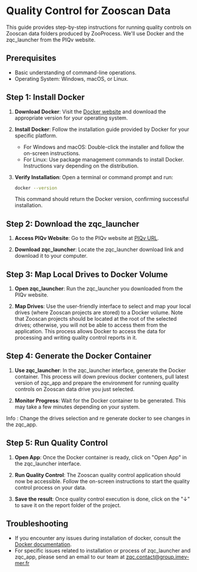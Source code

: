# Quality Control for Zooscan Data

This guide provides step-by-step instructions for running quality controls on Zooscan data folders produced by ZooProcess. We'll use Docker and the zqc_launcher from the PIQv website.

## Prerequisites
- Basic understanding of command-line operations.
- Operating System: Windows, macOS, or Linux.

## Step 1: Install Docker

1. **Download Docker**: Visit the [Docker website](https://www.docker.com/get-started) and download the appropriate version for your operating system.

2. **Install Docker**: Follow the installation guide provided by Docker for your specific platform.
   - For Windows and macOS: Double-click the installer and follow the on-screen instructions.
   - For Linux: Use package management commands to install Docker. Instructions vary depending on the distribution.

3. **Verify Installation**: Open a terminal or command prompt and run:
   ```bash
   docker --version
   ```
   This command should return the Docker version, confirming successful installation.

## Step 2: Download the zqc_launcher

1. **Access PIQv Website**: Go to the PIQv website at [PIQv URL](https://sites.google.com/view/piqv/softwares/flowcamzooscan?authuser=0).

2. **Download zqc_launcher**: Locate the zqc_launcher download link and download it to your computer.

## Step 3: Map Local Drives to Docker Volume

1. **Open zqc_launcher**: Run the zqc_launcher you downloaded from the PIQv website.

2. **Map Drives**: Use the user-friendly interface to select and map your local drives (where Zooscan projects are stored) to a Docker volume. Note that Zooscan projects should be located at the root of the selected drives; otherwise, you will not be able to access them from the application. This process allows Docker to access the data for processing and writing quality control reports in it. 

## Step 4: Generate the Docker Container

1. **Use zqc_launcher**: In the zqc_launcher interface, generate the Docker container. This process will down previous docker conteners, pull latest version of zqc_app and prepare the environment for running quality controls on Zooscan data drive you just selected.

2. **Monitor Progress**: Wait for the Docker container to be generated. This may take a few minutes depending on your system.

Info : Change the drives selection and re generate docker to see changes in the zqc_app.

## Step 5: Run Quality Control

1. **Open App**: Once the Docker container is ready, click on "Open App" in the zqc_launcher interface.

2. **Run Quality Control**: The Zooscan quality control application should now be accessible. Follow the on-screen instructions to start the quality control process on your data.

3. **Save the result**: Once quality control execution is done, click on the "↓" to save it on the report folder of the project.

## Troubleshooting

- If you encounter any issues during installation of docker, consult the [Docker documentation](https://docs.docker.com/).
- For specific issues related to installation or process of zqc_launcher and zqc_app, please send an email to our team at zqc.contact@group.imev-mer.fr
